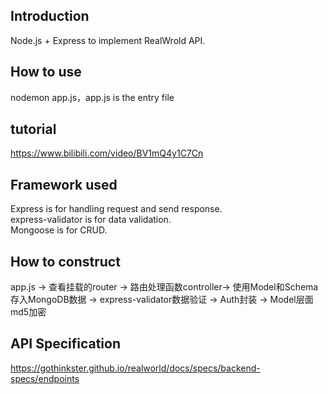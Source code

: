 ## Introduction
Node.js + Express to implement RealWrold API.

## How to use
nodemon app.js，app.js is the entry file

## tutorial
https://www.bilibili.com/video/BV1mQ4y1C7Cn

## Framework used
Express is for handling request and send response.  
express-validator is for data validation.  
Mongoose is for CRUD.

## How to construct
app.js -> 查看挂载的router -> 路由处理函数controller-> 使用Model和Schema存入MongoDB数据 -> express-validator数据验证 -> Auth封装 -> Model层面md5加密

## API Specification
https://gothinkster.github.io/realworld/docs/specs/backend-specs/endpoints
